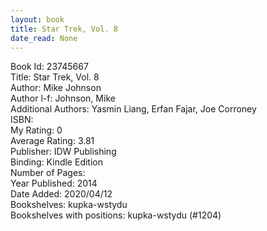 ```yaml
---
layout: book
title: Star Trek, Vol. 8
date_read: None
---
```


Book Id: 23745667<br />
Title: Star Trek, Vol. 8<br />
Author: Mike Johnson<br />
Author l-f: Johnson, Mike<br />
Additional Authors: Yasmin Liang, Erfan Fajar, Joe Corroney<br />
ISBN: <br />
My Rating: 0<br />
Average Rating: 3.81<br />
Publisher: IDW Publishing<br />
Binding: Kindle Edition<br />
Number of Pages: <br />
Year Published: 2014<br />
Date Added: 2020/04/12<br />
Bookshelves: kupka-wstydu<br />
Bookshelves with positions: kupka-wstydu (#1204)<br />

